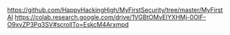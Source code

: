 https://github.com/HappyHackingHigh/MyFirstSecurity/tree/master/MyFirstAI
https://colab.research.google.com/drive/1VGBtOMvElYXHMj-0OlF-O9xvZP3Pq3SV#scrollTo=EskcM4Arxmpd
